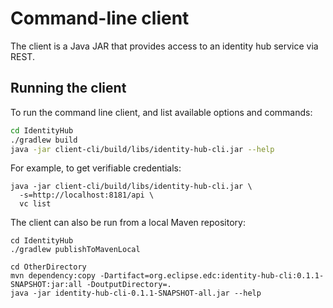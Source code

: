 # Command-line client

The client is a Java JAR that provides access to an identity hub service via REST.

## Running the client

To run the command line client, and list available options and commands:

```bash
cd IdentityHub
./gradlew build
java -jar client-cli/build/libs/identity-hub-cli.jar --help
```

For example, to get verifiable credentials:

```
java -jar client-cli/build/libs/identity-hub-cli.jar \
  -s=http://localhost:8181/api \
  vc list
```

The client can also be run from a local Maven repository:

```
cd IdentityHub
./gradlew publishToMavenLocal
```

```
cd OtherDirectory
mvn dependency:copy -Dartifact=org.eclipse.edc:identity-hub-cli:0.1.1-SNAPSHOT:jar:all -DoutputDirectory=.
java -jar identity-hub-cli-0.1.1-SNAPSHOT-all.jar --help
```

